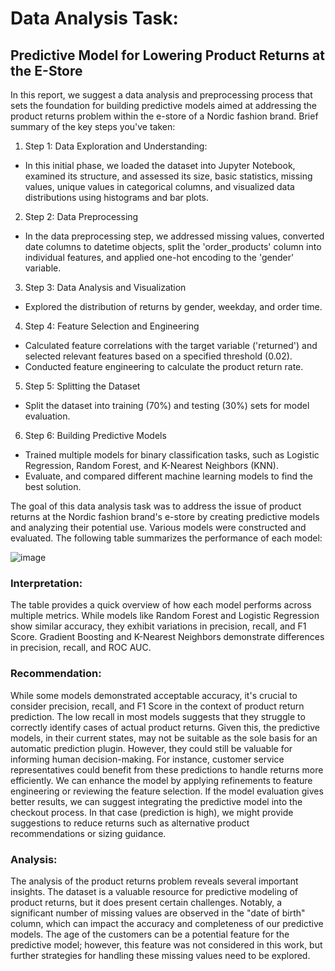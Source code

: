 # Data Analysis Task:
## Predictive Model for Lowering Product Returns at the E-Store

In this report, we suggest a data analysis and preprocessing process that sets the foundation for building predictive models aimed at addressing the product returns problem within the e-store of a Nordic fashion brand. 
Brief summary of the key steps you've taken:
1.	Step 1: Data Exploration and Understanding:
-	In this initial phase, we loaded the dataset into Jupyter Notebook, examined its structure, and assessed its size, basic statistics, missing values, unique values in categorical columns, and visualized data distributions using histograms and bar plots.

2.	Step 2: Data Preprocessing
-	In the data preprocessing step, we addressed missing values, converted date columns to datetime objects, split the 'order_products' column into individual features, and applied one-hot encoding to the 'gender' variable.

3.	Step 3: Data Analysis and Visualization
-	Explored the distribution of returns by gender, weekday, and order time.

4.	Step 4: Feature Selection and Engineering
-	Calculated feature correlations with the target variable ('returned') and selected relevant features based on a specified threshold (0.02).
-	Conducted feature engineering to calculate the product return rate.

5.	Step 5: Splitting the Dataset
-	Split the dataset into training (70%) and testing (30%) sets for model evaluation.

6.	Step 6: Building Predictive Models
-	Trained multiple models for binary classification tasks, such as Logistic Regression, Random Forest, and K-Nearest Neighbors (KNN).
-	Evaluate, and compared different machine learning models to find the best solution.


The goal of this data analysis task was to address the issue of product returns at the Nordic fashion brand's e-store by creating predictive models and analyzing their potential use. Various models were constructed and evaluated. The following table summarizes the performance of each model:


![image](https://github.com/AichaMaalej/Product-Returns-Predictive-Model/assets/50620846/b1b3267c-a8e3-47ee-9363-5bbd5b12f85e)

### Interpretation:
The table provides a quick overview of how each model performs across multiple metrics. While models like Random Forest and Logistic Regression show similar accuracy, they exhibit variations in precision, recall, and F1 Score. Gradient Boosting and K-Nearest Neighbors demonstrate differences in precision, recall, and ROC AUC.

### Recommendation:
While some models demonstrated acceptable accuracy, it's crucial to consider precision, recall, and F1 Score in the context of product return prediction. The low recall in most models suggests that they struggle to correctly identify cases of actual product returns. Given this, the predictive models, in their current states, may not be suitable as the sole basis for an automatic prediction plugin. However, they could still be valuable for informing human decision-making. For instance, customer service representatives could benefit from these predictions to handle returns more efficiently.
We can enhance the model by applying refinements to feature engineering or reviewing the feature selection. If the model evaluation gives better results, we can suggest integrating the predictive model into the checkout process. In that case (prediction is high), we might provide suggestions to reduce returns such as alternative product recommendations or sizing guidance.

### Analysis:
The analysis of the product returns problem reveals several important insights. The dataset is a valuable resource for predictive modeling of product returns, but it does present certain challenges. Notably, a significant number of missing values are observed in the "date of birth" column, which can impact the accuracy and completeness of our predictive models. The age of the customers can be a potential feature for the predictive model; however, this feature was not considered in this work, but further strategies for handling these missing values need to be explored.
